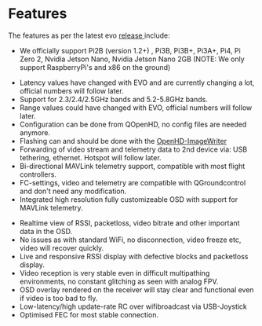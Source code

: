 # Features

The features as per the latest evo [release ](https://github.com/OpenHD/Open.HD/releases)include:

* We officially support Pi2B (version 1.2+) , Pi3B, Pi3B+, Pi3A+, Pi4, Pi Zero 2, Nvidia Jetson Nano, Nvidia Jetson Nano 2GB  \(NOTE: We only support RaspberryPi's and x86 on the ground\)
<!-- * Maximum possible resolutions \(depending on cam used\): 1280x720p 60fps 1296x972p 42fps 1640x922p 40fps 1920x1080p 30fps
* Maximum possible video bitrate about 12Mbit -->
* Latency values have changed with EVO and are currently changing a lot, official numbers will follow later.
* Support for 2.3/2.4/2.5GHz bands and 5.2-5.8GHz bands.
* Range values could have changed with EVO, official numbers will follow later.
* Configuration can be done from QOpenHD, no config files are needed anymore.
* Flashing can and should be done with the [OpenHD-ImageWriter](https://github.com/OpenHD/OpenHD-ImageWriter/releases)
* Forwarding of video stream and telemetry data to 2nd device via: USB tethering, ethernet. Hotspot will follow later.
* Bi-directional MAVLink telemetry support, compatible with most flight controllers.
* FC-settings, video and telemetry are compatible with QGroundcontrol and don't need any modification.
* Integrated high resolution fully customizeable OSD with support for MAVLink telemetry.
<!-- * Ground and Air-Recording  -->
* Realtime view of RSSI, packetloss, video bitrate and other important data in the OSD.
* No issues as with standard WiFi, no disconnection, video freeze etc, video will recover quickly.
* Live and responsive RSSI display with defective blocks and packetloss display.
* Video reception is very stable even in difficult multipathing environments, no constant glitching as seen with analog FPV.
* OSD overlay rendered on the receiver will stay clear and functional even if video is too bad to fly.
* Low-latency/high update-rate RC over wifibroadcast via USB-Joystick
* Optimised FEC for most stable connection.


